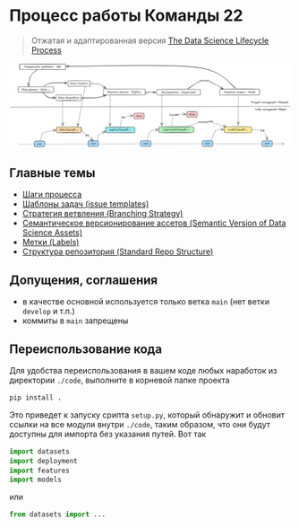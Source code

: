 # Процесс работы Команды 22

> Отжатая и адаптированная версия [The Data Science Lifecycle Process](https://github.com/dslp/dslp/blob/main/README.md)


![Team22 Workflow diagram](./media/Team22-workflow.png)

## Главные темы

- [Шаги процесса](steps.md)
- [Шаблоны задач (issue templates)](issue-types/0-overview-issue-types.md)
- [Стратегия ветвления (Branching Strategy)](branch-types.md)
- [Семантическое версионирование ассетов (Semantic Version of Data Science Assets)](semantic-versioning.md)
- [Метки (Labels)](labels.md)
- [Структура репозитория (Standard Repo Structure)](repo-structure.md)

## Допущения, соглашения
- в качестве основной используется только ветка `main` (нет ветки `develop` и т.п.)
- коммиты в `main` запрещены

## Переиспользование кода
Для удобства переиспользования в вашем коде любых наработок из директории `./code`, выполните в корневой папке проекта
```sh
pip install .
```
Это приведет к запуску срипта `setup.py`, который обнаружит и обновит ссылки на все модули внутри `./code`, таким образом, что они будут доступны для импорта без указания путей. Вот так 
```python
import datasets
import deployment
import features
import models
```
или
```python
from datasets import ...
```